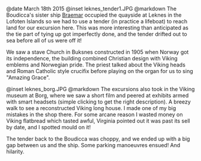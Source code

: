 @date		March 18th 2015
@inset		leknes_tender1.JPG
@markdown
The Boudicca's sister ship [Braemar](https://www.fredolsencruises.com/our-ships/our-cruise-ships/braemar)
occupied the quayside at Leknes in the Lofoten Islands so we had to use a tender (in
practice a lifeboat) to reach land for our excursion here. This was more interesting than
anticipated as the tie part of tying up got imperfectly done, and the tender drifted out to sea
before all of us were off it!

We saw a stave Church in Buksnes constructed in 1905 when Norway got its independence, the building
combined Christian design with Viking emblems and Norwegian pride. The priest talked about the
Viking heads and Roman Catholic style crucifix before playing on the
organ for us to sing "Amazing Grace".

@inset		leknes_borg.JPG
@markdown
The excursions also took in the Viking museum at Borg, where we saw a short film and peered at
exhibits armed with smart headsets (simple clicking to get the right description). A breezy walk to
see a reconstructed Viking long house. I made one of my big mistakes in the shop there.
For some arcane reason I wasted money on Viking flatbread which tasted awful,
Virginia pointed out it was past its sell by date, and I spotted mould on it!

The tender back to the Boudicca was choppy, and we ended up with a big gap between us and the ship.
Some parking manoeuvres ensued! And hilarity.
